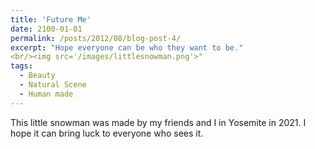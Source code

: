 ```yaml
---
title: 'Future Me'
date: 2100-01-01
permalink: /posts/2012/08/blog-post-4/
excerpt: "Hope everyone can be who they want to be."
<br/><img src='/images/littlesnowman.png'>"
tags:
  - Beauty
  - Natural Scene
  - Human made
---
```

This little snowman was made by my friends and I in Yosemite in 2021. I hope it can bring luck to everyone who sees it.

<!-- 
This post will show up by default. To disable scheduling of future posts, edit `config.yml` and set `future: false`. 
-->